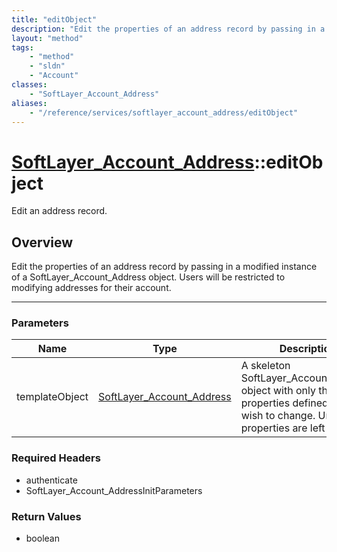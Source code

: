 ```yaml
---
title: "editObject"
description: "Edit the properties of an address record by passing in a modified instance of a SoftLayer_Account_Address object. Users... "
layout: "method"
tags:
    - "method"
    - "sldn"
    - "Account"
classes:
    - "SoftLayer_Account_Address"
aliases:
    - "/reference/services/softlayer_account_address/editObject"
---
```

# [SoftLayer_Account_Address](/reference/services/SoftLayer_Account_Address)::editObject

Edit an address record.


## Overview 
Edit the properties of an address record by passing in a modified instance of a SoftLayer_Account_Address object. Users will be restricted to modifying addresses for their account. 

-----

### Parameters 
|Name | Type | Description |
| --- | --- | --- |
|templateObject| <a href='/reference/datatypes/SoftLayer_Account_Address'>SoftLayer_Account_Address </a>| A skeleton SoftLayer_Account_Address object with only the properties defined that you wish to change. Unchanged properties are left alone.|


### Required Headers
* authenticate
* SoftLayer_Account_AddressInitParameters


### Return Values
* boolean




